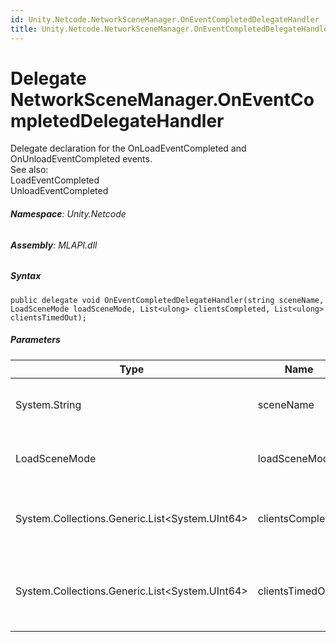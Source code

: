 ```yaml
---
id: Unity.Netcode.NetworkSceneManager.OnEventCompletedDelegateHandler
title: Unity.Netcode.NetworkSceneManager.OnEventCompletedDelegateHandler
---
```


# Delegate NetworkSceneManager.OnEventCompletedDelegateHandler


Delegate declaration for the OnLoadEventCompleted and
OnUnloadEventCompleted events.  
See also:  
LoadEventCompleted  
UnloadEventCompleted






###### **Namespace**: Unity.Netcode

###### **Assembly**: MLAPI.dll

##### Syntax


``` lang-csharp
public delegate void OnEventCompletedDelegateHandler(string sceneName, LoadSceneMode loadSceneMode, List<ulong> clientsCompleted, List<ulong> clientsTimedOut);
```



##### Parameters

| Type                                             | Name             | Description                                                  |
|--------------------------------------------------|------------------|--------------------------------------------------------------|
| System.String                                    | sceneName        | scene pertaining to this event                               |
| LoadSceneMode                                    | loadSceneMode    | of the associated event completed                            |
| System.Collections.Generic.List\<System.UInt64\> | clientsCompleted | the clients that completed the loading event                 |
| System.Collections.Generic.List\<System.UInt64\> | clientsTimedOut  | the clients (if any) that timed out during the loading event |



